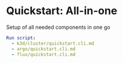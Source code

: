 # Quickstart: All-in-one

Setup of all needed components in one go

```yaml instacli
Run script:
  - k3d/cluster/quickstart.cli.md
  - argo/quickstart.cli.md
  - flux/quickstart.cli.md
```
